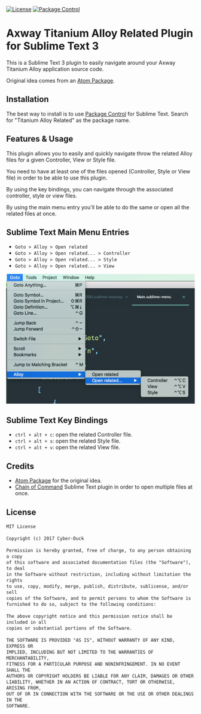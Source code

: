 [![License](https://img.shields.io/badge/license-MIT-blue.svg?style=flat)](LICENSE)
[![Package Control](https://img.shields.io/badge/Package%20Control-Titanium%20Alloy%20Related-orange.svg?style=flat)](https://packagecontrol.io/packages/Titanium%20Alloy%20Related)

# Axway Titanium Alloy Related Plugin for Sublime Text 3

This is a Sublime Text 3 plugin to easily navigate around your Axway Titanium Alloy application source code.

Original idea comes from an [Atom Package](https://github.com/chrisgedrim/ti-alloy-related-plus).

## Installation

The best way to install is to use [Package Control](http://wbond.net/sublime_packages/package_control) for Sublime Text. Search for "Titanium Alloy Related" as the package name.

## Features & Usage

This plugin allows you to easily and quickly navigate throw the related Alloy files for a given Controller, View or Style file.

You need to have at least one of the files opened (Controller, Style or View file) in order to be able to use this plugin.

By using the key bindings, you can navigate through the associated controller, style or view files.

By using the main menu entry you'll be able to do the same or open all the related files at once.

## Sublime Text Main Menu Entries

* `Goto > Alloy > Open related`
* `Goto > Alloy > Open related... > Controller`
* `Goto > Alloy > Open related... > Style`
* `Goto > Alloy > Open related... > View`

[![Screenshot](docs/screenshot.png)]()

## Sublime Text Key Bindings

* `ctrl + alt + c`: open the related Controller file.
* `ctrl + alt + s`: open the related Style file.
* `ctrl + alt + v`: open the related View file.

## Credits

* [Atom Package](https://github.com/chrisgedrim/ti-alloy-related-plus) for the original idea.
* [Chain of Command](https://github.com/jisaacks/ChainOfCommand) Sublime Text plugin in order to open multiple files at once.

## License

```
MIT License

Copyright (c) 2017 Cyber-Duck

Permission is hereby granted, free of charge, to any person obtaining a copy
of this software and associated documentation files (the "Software"), to deal
in the Software without restriction, including without limitation the rights
to use, copy, modify, merge, publish, distribute, sublicense, and/or sell
copies of the Software, and to permit persons to whom the Software is
furnished to do so, subject to the following conditions:

The above copyright notice and this permission notice shall be included in all
copies or substantial portions of the Software.

THE SOFTWARE IS PROVIDED "AS IS", WITHOUT WARRANTY OF ANY KIND, EXPRESS OR
IMPLIED, INCLUDING BUT NOT LIMITED TO THE WARRANTIES OF MERCHANTABILITY,
FITNESS FOR A PARTICULAR PURPOSE AND NONINFRINGEMENT. IN NO EVENT SHALL THE
AUTHORS OR COPYRIGHT HOLDERS BE LIABLE FOR ANY CLAIM, DAMAGES OR OTHER
LIABILITY, WHETHER IN AN ACTION OF CONTRACT, TORT OR OTHERWISE, ARISING FROM,
OUT OF OR IN CONNECTION WITH THE SOFTWARE OR THE USE OR OTHER DEALINGS IN THE
SOFTWARE.
```
